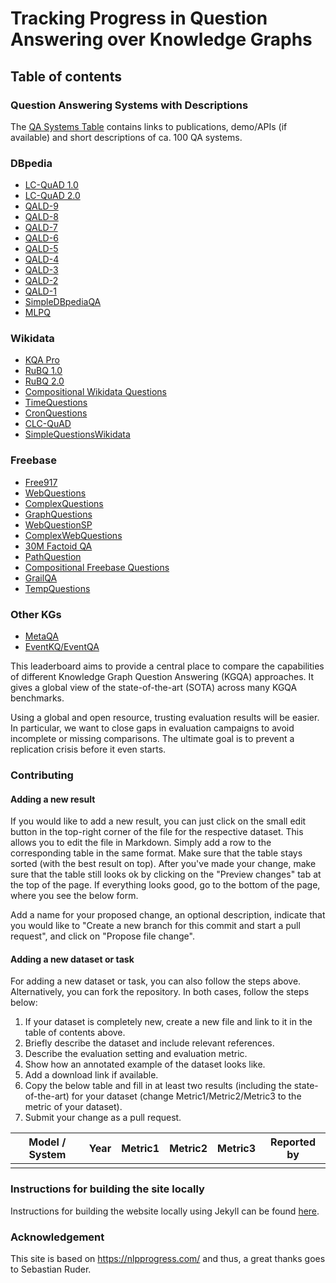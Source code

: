 # Tracking Progress in Question Answering over Knowledge Graphs

## Table of contents

### Question Answering Systems with Descriptions

The [QA Systems Table](systems.md) contains links to publications, demo/APIs (if available) and short descriptions of ca. 100 QA systems.

### DBpedia 

- [LC-QuAD 1.0](dbpedia/lcquad.md#lc-quad-v1)
- [LC-QuAD 2.0](dbpedia/lcquad.md#lc-quad-v2)
- [QALD-9](dbpedia/qald.md#qald-9)
- [QALD-8](dbpedia/qald.md#qald-8)
- [QALD-7](dbpedia/qald.md#qald-7)
- [QALD-6](dbpedia/qald.md#qald-6)
- [QALD-5](dbpedia/qald.md#qald-5)
- [QALD-4](dbpedia/qald.md#qald-4)
- [QALD-3](dbpedia/qald.md#qald-3)
- [QALD-2](dbpedia/qald.md#qald-2)
- [QALD-1](dbpedia/qald.md#qald-1)
- [SimpleDBpediaQA](dbpedia/simple_dbpedia_qa.md)
- [MLPQ](dbpedia/mlpq.md)

### Wikidata

- [KQA Pro](wikidata/kqa_pro.md)
- [RuBQ 1.0](wikidata/rubq.md#rubq-1)
- [RuBQ 2.0](wikidata/rubq.md#rubq-2)
- [Compositional Wikidata Questions](wikidata/compositional_wikidata_questions.md)
- [TimeQuestions](wikidata/time_questions.md)
- [CronQuestions](wikidata/cron_questions.md) 
- [CLC-QuAD](wikidata/clcquad.md)
- [SimpleQuestionsWikidata](wikidata/simple_questions_wikidata.md)

### Freebase

- [Free917](freebase/free917.md)
- [WebQuestions](freebase/web_questions.md)
- [ComplexQuestions](freebase/complex_questions.md)
- [GraphQuestions](freebase/graph_questions.md)
- [WebQuestionSP](freebase/web_questions_sp.md)
- [ComplexWebQuestions](freebase/complex_web_questions.md)
- [30M Factoid QA](freebase/the_30m_factoid_qa.md)
- [PathQuestion](freebase/path_question.md)
- [Compositional Freebase Questions](freebase/compositional_freebase_questions.md)
- [GrailQA](freebase/grailqa/grailqa.md)
- [TempQuestions](freebase/temp_questions.md)

### Other KGs

- [MetaQA](other/meta_qa.md)
- [EventKQ/EventQA](other/event_kg.md)


This leaderboard aims to provide a central place to compare the capabilities of different Knowledge Graph Question Answering (KGQA) approaches. It gives a global view of the state-of-the-art (SOTA) across many KGQA benchmarks.

Using a global and open resource, trusting evaluation results will be easier. In particular, we want to close gaps in evaluation campaigns to avoid incomplete or missing comparisons. The ultimate goal is to prevent a replication crisis before it even starts.

### Contributing

#### Adding a new result

If you would like to add a new result, you can just click on the small edit button in the top-right corner of the file for the respective dataset. This allows you to edit the file in Markdown. Simply add a row to the corresponding table in the same format. Make sure that the table stays sorted (with the best result on top). After you've made your change, make sure that the table still looks ok by clicking on the "Preview changes" tab at the top of the page. If everything looks good, go to the bottom of the page, where you see the below form. 

Add a name for your proposed change, an optional description, indicate that you would like to "Create a new branch for this commit and start a pull request", and click on "Propose file change".

#### Adding a new dataset or task

For adding a new dataset or task, you can also follow the steps above. Alternatively, you can fork the repository. In both cases, follow the steps below:

1. If your dataset is completely new, create a new file and link to it in the table of contents above.
2. Briefly describe the dataset and include relevant references. 
3. Describe the evaluation setting and evaluation metric.
4. Show how an annotated example of the dataset looks like.
5. Add a download link if available.
6. Copy the below table and fill in at least two results (including the state-of-the-art) for your dataset (change Metric1/Metric2/Metric3 to the metric of your dataset). 
7. Submit your change as a pull request.
  
| Model / System | Year | Metric1 | Metric2 | Metric3 | Reported by |
|:--------------:|:----:|:-------:|:-------:|:-------:|:-----------:|
|                |      |         |         |         |             |


### Instructions for building the site locally

Instructions for building the website locally using Jekyll can be found [here](jekyll_instructions.md).

### Acknowledgement 

This site is based on https://nlpprogress.com/ and thus, a great thanks goes to Sebastian Ruder.


